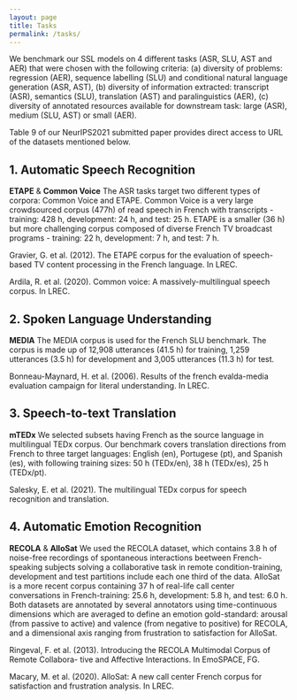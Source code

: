 ```yaml
---
layout: page
title: Tasks
permalink: /tasks/
---
```

  
We benchmark our SSL models on 4 different tasks (ASR, SLU, AST and AER) that were chosen with the following criteria:
    (a) diversity of problems: regression (AER), sequence labelling (SLU) and conditional natural language generation (ASR, AST),
    (b) diversity of information extracted: transcript (ASR), semantics (SLU), translation (AST) and paralinguistics (AER),
    (c) diversity of annotated resources available for downstream task: large (ASR), medium (SLU, AST) or small (AER).
    
 Table 9 of our NeurIPS2021 submitted paper provides direct access to URL of the datasets mentioned below.
  
## 1. Automatic Speech Recognition

**ETAPE** & **Common Voice** The ASR tasks target two different types of corpora: Common Voice and ETAPE. Common Voice is a very large crowdsourced corpus (477h) of read speech in French with transcripts - training: 428 h, development: 24 h, and test: 25 h. ETAPE is a smaller (36 h) but more challenging corpus composed of diverse French TV broadcast programs - training: 22 h, development: 7 h, and test: 7 h.
 
 Gravier, G. et al. (2012). The ETAPE corpus for the evaluation of speech-based TV content processing in the French language. In LREC.
 
 Ardila, R. et al. (2020). Common voice: A massively-multilingual speech corpus. In LREC.
 

## 2. Spoken Language Understanding
   
   **MEDIA** The MEDIA corpus is used for the French SLU benchmark. The corpus is made up of 12,908 utterances (41.5 h) for training, 1,259 utterances (3.5 h) for development and 3,005 utterances (11.3 h) for test.
   
  Bonneau-Maynard, H. et al. (2006). Results of the french evalda-media evaluation campaign for literal understanding. In LREC.

## 3. Speech-to-text Translation
   
   **mTEDx** We selected subsets having French as the source language in multilingual TEDx corpus. Our benchmark covers translation directions from French to three target languages: English (en), Portugese (pt), and Spanish (es), with following training sizes: 50 h (TEDx/en), 38 h (TEDx/es), 25 h (TEDx/pt).
  
  Salesky, E. et al. (2021). The multilingual TEDx corpus for speech recognition and translation.

## 4. Automatic Emotion Recognition

  **RECOLA** & **AlloSat** We used the RECOLA dataset, which contains 3.8 h of noise-free recordings of spontaneous interactions beetween French-speaking subjects solving a collaborative task in remote condition-training, development and test partitions include each one third of the data. AlloSat is a more recent corpus containing 37 h of real-life call center conversations in French-training: 25.6 h, development: 5.8 h, and test: 6.0 h. Both datasets are annotated by several annotators using time-continuous dimensions which are averaged to define an emotion gold-standard: arousal (from passive to active) and valence (from negative to positive) for RECOLA, and a dimensional axis ranging from frustration to satisfaction for AlloSat.
  
  Ringeval, F. et al. (2013). Introducing the RECOLA Multimodal Corpus of Remote Collabora- tive and Affective Interactions. In EmoSPACE, FG.
  
  Macary, M. et al. (2020). AlloSat: A new call center French corpus for satisfaction and frustration analysis. In LREC.
  
  
